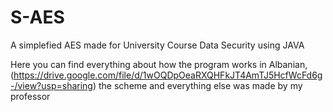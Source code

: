 # S-AES
A simplefied AES made for University Course Data Security using JAVA

Here you can find everything about how the program works in Albanian, (https://drive.google.com/file/d/1wOQDpOeaRXQHFkJT4AmTJ5HcfWcFd6g-/view?usp=sharing) the scheme and everything else was made by my professor
